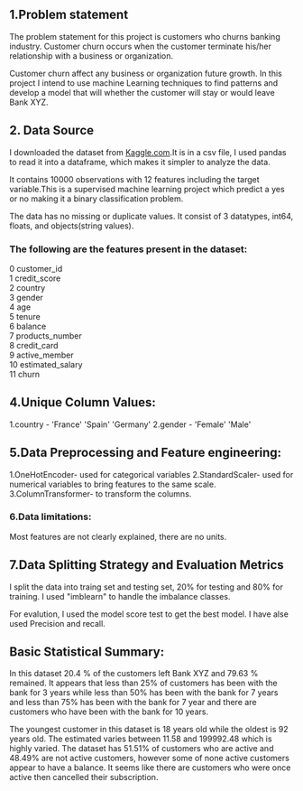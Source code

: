 ## 1.Problem statement

The problem statement for this project is customers who churns banking industry.  Customer churn occurs when the customer terminate his/her relationship with a business or organization.

Customer churn affect any business or organization future growth. In this project I intend to use machine Learning techniques to find patterns and develop a model  that will whether the customer will stay or would leave Bank XYZ.

## 2. Data Source

I downloaded the dataset from [Kaggle.com](https://www.kaggle.com/datasets/shantanudhakadd/bank-customer-churn-prediction).It is in a csv file, I used pandas to read it into a dataframe, which makes it simpler to analyze the data.

It contains 10000 observations with 12 features including the target variable.This is a supervised machine learning project which predict a yes or no making it a binary classification problem.

The data has no missing or duplicate values. It consist of 3 datatypes, int64, floats, and objects(string values). 

### The following are the features present in the dataset:

 0   customer_id        
 1   credit_score      
 2   country           
 3   gender            
 4   age                 
 5   tenure           
 6   balance           
 7   products_number   
 8   credit_card       
 9   active_member     
 10  estimated_salary  
 11  churn  

 ## 4.Unique Column Values:
1.country - 'France' 'Spain' 'Germany'
2.gender - 'Female' 'Male'

## 5.Data Preprocessing and Feature engineering:

1.OneHotEncoder- used for categorical variables
2.StandardScaler- used for numerical variables to bring features to the same scale.
3.ColumnTransformer- to transform the columns.

### 6.Data limitations:

Most features are not clearly explained, there are no units.

## 7.Data Splitting Strategy and Evaluation Metrics

I split the data into traing set and testing set, 20% for testing and 80% for training. I used "imblearn" to handle the imbalance classes.

For evalution, I used the model score test to get the best model. I have alse used Precision and recall.

## Basic Statistical Summary:

In this dataset 20.4 % of the customers left Bank XYZ and 79.63 % remained. It appears that less than 25% of customers has been with the bank for 3 years while less than 50% has been with the bank for 7 years and less than 75% has been with the bank for 7 year and there are customers who have been with the bank for 10 years.

The youngest customer in this dataset is 18 years old while the oldest is 92 years old. The estimated varies between 11.58 and 199992.48 which is highly varied. The dataset has 51.51% of customers who are active and 48.49% are not active customers, however some of none active customers appear to have a balance. It seems like there are customers who were once active then cancelled their subscription.









